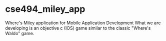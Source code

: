 cse494_miley_app
================

Where's Miley application for Mobile Application Development
What we are developing is an objective c (IOS) game similar to the classic "Where's Waldo" game.
